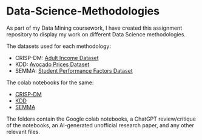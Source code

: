 # Data-Science-Methodologies
As part of my Data Mining coursework, I have created this assignment repository to display my work on different Data Science methodologies.

The datasets used for each methodology:
- CRISP-DM: [Adult Income Dataset](https://www.kaggle.com/datasets/wenruliu/adult-income-dataset)
- KDD: [Avocado Prices Dataset](https://www.kaggle.com/datasets/neuromusic/avocado-prices)
- SEMMA: [Student Performance Factors Dataset](https://www.kaggle.com/datasets/lainguyn123/student-performance-factors)

The colab notebooks for the same:
- [CRISP-DM](https://colab.research.google.com/drive/1F3sh9rq6wpH1if5pg84XSh3mRR_U6NSF?usp=sharing)
- [KDD](https://colab.research.google.com/drive/1LKQ1DWz_qdiLLGEGMAmIagvDuunMOcHg?usp=sharing)
- [SEMMA]()

The folders contain the Google colab notebooks, a ChatGPT review/critique of the notebooks, an AI-generated unofficial research paper, and any other relevant files.
